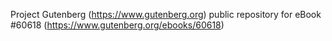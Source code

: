Project Gutenberg (https://www.gutenberg.org) public repository for eBook #60618 (https://www.gutenberg.org/ebooks/60618)
